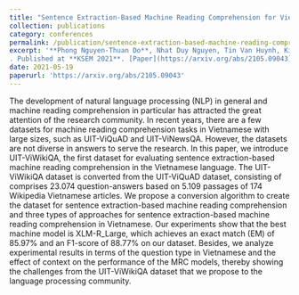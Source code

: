 ```yaml
---
title: "Sentence Extraction-Based Machine Reading Comprehension for Vietnamese"
collection: publications
category: conferences
permalink: /publication/sentence-extraction-based-machine-reading-comprehension-for-vietnamese
excerpt: '**Phong Nguyen-Thuan Do**, Nhat Duy Nguyen, Tin Van Huynh, Kiet Van Nguyen, Anh Gia-Tuan Nguyen, Ngan Luu-Thuy Nguyen
. Published at **KSEM 2021**. [Paper](https://arxiv.org/abs/2105.09043)'
date: 2021-05-19
paperurl: 'https://arxiv.org/abs/2105.09043'
---
```

The development of natural language processing (NLP) in general and machine reading comprehension in particular has attracted the great attention of the research community. In recent years, there are a few datasets for machine reading comprehension tasks in Vietnamese with large sizes, such as UIT-ViQuAD and UIT-ViNewsQA. However, the datasets are not diverse in answers to serve the research. In this paper, we introduce UIT-ViWikiQA, the first dataset for evaluating sentence extraction-based machine reading comprehension in the Vietnamese language. The UIT-ViWikiQA dataset is converted from the UIT-ViQuAD dataset, consisting of comprises 23.074 question-answers based on 5.109 passages of 174 Wikipedia Vietnamese articles. We propose a conversion algorithm to create the dataset for sentence extraction-based machine reading comprehension and three types of approaches for sentence extraction-based machine reading comprehension in Vietnamese. Our experiments show that the best machine model is XLM-R_Large, which achieves an exact match (EM) of 85.97% and an F1-score of 88.77% on our dataset. Besides, we analyze experimental results in terms of the question type in Vietnamese and the effect of context on the performance of the MRC models, thereby showing the challenges from the UIT-ViWikiQA dataset that we propose to the language processing community.
